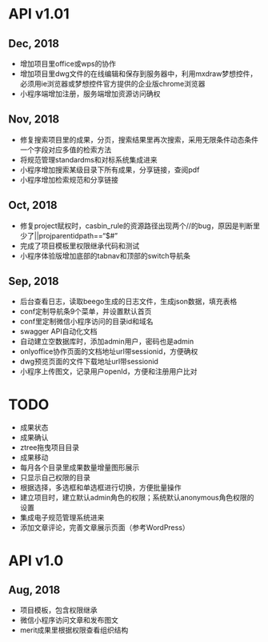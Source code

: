 # API v1.01

## Dec, 2018

* 增加项目里office或wps的协作
* 增加项目里dwg文件的在线编辑和保存到服务器中，利用mxdraw梦想控件，必须用ie浏览器或梦想控件官方提供的企业版chrome浏览器
* 小程序端增加注册，服务端增加资源访问确权

## Nov, 2018

* 修复搜索项目里的成果，分页，搜索结果里再次搜索，采用无限条件动态条件一个字段对应多值的检索方法
* 将规范管理standardms和对标系统集成进来
* 小程序增加搜索某级目录下所有成果，分享链接，查阅pdf
* 小程序增加检索规范和分享链接

## Oct, 2018

* 修复project赋权时，casbin_rule的资源路径出现两个//的bug，原因是判断里少了||projparentidpath==“$#”
* 完成了项目模板里权限继承代码和测试
* 小程序体验版增加底部的tabnav和顶部的switch导航条

## Sep, 2018

* 后台查看日志，读取beego生成的日志文件，生成json数据，填充表格
* conf定制导航条9个菜单，并设置默认首页
* conf里定制微信小程序访问的目录id和域名
* swagger API自动化文档
* 自动建立空数据库时，添加admin用户，密码也是admin
* onlyoffice协作页面的文档地址url带sessionid，方便确权
* dwg预览页面的文件下载地址url带sessionid
* 小程序上传图文，记录用户openId，方便和注册用户比对

# TODO

* 成果状态
* 成果确认
* ztree拖曳项目目录
* 成果移动
* 每月各个目录里成果数量增量图形展示
* 只显示自己权限的目录
* 根据选择，多选框和单选框进行切换，方便批量操作
* 建立项目时，建立默认admin角色的权限；系统默认anonymous角色权限的设置
* 集成电子规范管理系统进来
* 添加文章评论，完善文章展示页面（参考WordPress）

# API v1.0 

## Aug, 2018

* 项目模板，包含权限继承
* 微信小程序访问文章和发布图文
* merit成果里根据权限查看组织结构
